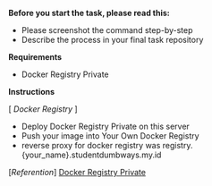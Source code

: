 **Before you start the task, please read this:**
- Please screenshot the command step-by-step
- Describe the process in your final task repository

**Requirements**
- Docker Registry Private

**Instructions**

[ *Docker Registry* ]

- Deploy Docker Registry Private on this server
- Push your image into Your Own Docker Registry
- reverse proxy for docker registry was registry.{your_name}.studentdumbways.my.id

[*Referention*]
[Docker Registry Private](https://hub.docker.com/_/registry)
